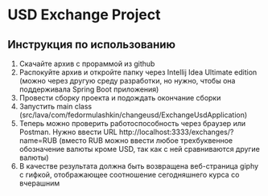 # USD Exchange Project
## Инструкция по использованию
1. Скачайте архив с прораммой из github
2. Распокуйте архив и откройте папку через  Intellij Idea Ultimate edition (можно через другую среду разработки, но нужно, чтобы она поддерживала Spring Boot приложения)
3. Провести сборку проекта и подождать окончание сборки
4. Запустить main class (src/lava/com/fedormulashkin/changeusd/ExchangeUsdApplication)
5. Теперь можно проверить работоспособность через браузер или Postman. Нужно ввести URL http://localhost:3333/exchanges/?name=RUB (вместо RUB можно ввести любое трехбуквенное обозначение валюты кроме USD, так как с ней сравниваются другие валюты)
6. В качестве результата должна быть возвращена веб-страница giphy с гифкой, отображающее соотношение сегодняшнего курса со вчерашним
